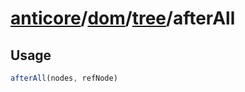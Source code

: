 # [anticore](../../../../../#reference)/[dom](../../#reference)/[tree](../#reference)/<a name="reference">afterAll</a>

## Usage

```js
afterAll(nodes, refNode)
```
